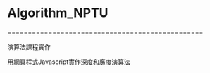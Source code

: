 # Algorithm_NPTU

================================================

演算法課程實作

用網頁程式Javascript實作深度和廣度演算法
